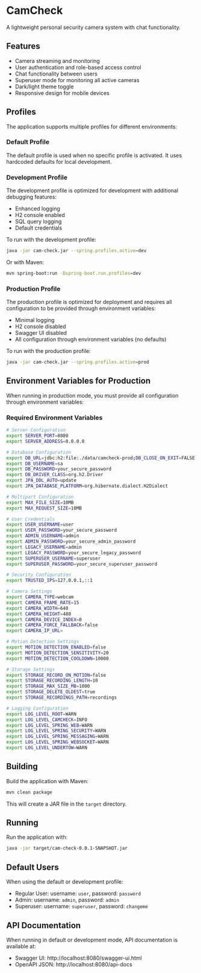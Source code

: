 # CamCheck

A lightweight personal security camera system with chat functionality.

## Features

- Camera streaming and monitoring
- User authentication and role-based access control
- Chat functionality between users
- Superuser mode for monitoring all active cameras
- Dark/light theme toggle
- Responsive design for mobile devices

## Profiles

The application supports multiple profiles for different environments:

### Default Profile

The default profile is used when no specific profile is activated. It uses hardcoded defaults for local development.

### Development Profile

The development profile is optimized for development with additional debugging features:

- Enhanced logging
- H2 console enabled
- SQL query logging
- Default credentials

To run with the development profile:

```bash
java -jar cam-check.jar --spring.profiles.active=dev
```

Or with Maven:

```bash
mvn spring-boot:run -Dspring-boot.run.profiles=dev
```

### Production Profile

The production profile is optimized for deployment and requires all configuration to be provided through environment variables:

- Minimal logging
- H2 console disabled
- Swagger UI disabled
- All configuration through environment variables (no defaults)

To run with the production profile:

```bash
java -jar cam-check.jar --spring.profiles.active=prod
```

## Environment Variables for Production

When running in production mode, you must provide all configuration through environment variables:

### Required Environment Variables

```bash
# Server Configuration
export SERVER_PORT=8080
export SERVER_ADDRESS=0.0.0.0

# Database Configuration
export DB_URL=jdbc:h2:file:./data/camcheck-prod;DB_CLOSE_ON_EXIT=FALSE
export DB_USERNAME=sa
export DB_PASSWORD=your_secure_password
export DB_DRIVER_CLASS=org.h2.Driver
export JPA_DDL_AUTO=update
export JPA_DATABASE_PLATFORM=org.hibernate.dialect.H2Dialect

# Multipart Configuration
export MAX_FILE_SIZE=10MB
export MAX_REQUEST_SIZE=10MB

# User Credentials
export USER_USERNAME=user
export USER_PASSWORD=your_secure_password
export ADMIN_USERNAME=admin
export ADMIN_PASSWORD=your_secure_admin_password
export LEGACY_USERNAME=admin
export LEGACY_PASSWORD=your_secure_legacy_password
export SUPERUSER_USERNAME=superuser
export SUPERUSER_PASSWORD=your_secure_superuser_password

# Security Configuration
export TRUSTED_IPS=127.0.0.1,::1

# Camera Settings
export CAMERA_TYPE=webcam
export CAMERA_FRAME_RATE=15
export CAMERA_WIDTH=640
export CAMERA_HEIGHT=480
export CAMERA_DEVICE_INDEX=0
export CAMERA_FORCE_FALLBACK=false
export CAMERA_IP_URL=

# Motion Detection Settings
export MOTION_DETECTION_ENABLED=false
export MOTION_DETECTION_SENSITIVITY=20
export MOTION_DETECTION_COOLDOWN=10000

# Storage Settings
export STORAGE_RECORD_ON_MOTION=false
export STORAGE_RECORDING_LENGTH=10
export STORAGE_MAX_SIZE_MB=1000
export STORAGE_DELETE_OLDEST=true
export STORAGE_RECORDINGS_PATH=recordings

# Logging Configuration
export LOG_LEVEL_ROOT=WARN
export LOG_LEVEL_CAMCHECK=INFO
export LOG_LEVEL_SPRING_WEB=WARN
export LOG_LEVEL_SPRING_SECURITY=WARN
export LOG_LEVEL_SPRING_MESSAGING=WARN
export LOG_LEVEL_SPRING_WEBSOCKET=WARN
export LOG_LEVEL_UNDERTOW=WARN
```

## Building

Build the application with Maven:

```bash
mvn clean package
```

This will create a JAR file in the `target` directory.

## Running

Run the application with:

```bash
java -jar target/cam-check-0.0.1-SNAPSHOT.jar
```

## Default Users

When using the default or development profile:

- Regular User: username: `user`, password: `password`
- Admin: username: `admin`, password: `admin`
- Superuser: username: `superuser`, password: `changeme`

## API Documentation

When running in default or development mode, API documentation is available at:
- Swagger UI: http://localhost:8080/swagger-ui.html
- OpenAPI JSON: http://localhost:8080/api-docs